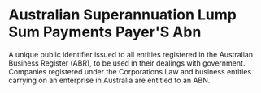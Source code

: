 # Australian Superannuation Lump Sum Payments Payer'S Abn
A unique public identifier issued to all entities registered in the Australian Business Register (ABR), to be used in their dealings with government. Companies registered under the Corporations Law and business entities carrying on an enterprise in Australia are entitled to an ABN.
